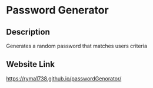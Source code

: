 # Password Generator

## Description
Generates a random password that matches users criteria

## Website Link
https://ryma1738.github.io/passwordGenorator/
